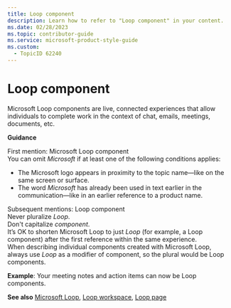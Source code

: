 ```yaml
---
title: Loop component
description: Learn how to refer to "Loop component" in your content.
ms.date: 02/28/2023
ms.topic: contributor-guide
ms.service: microsoft-product-style-guide
ms.custom:
  - TopicID 62240
---
```



# Loop component

Microsoft Loop components are live, connected experiences that allow individuals to complete work in the context of chat, emails, meetings, documents, etc.

**Guidance**

First mention: Microsoft Loop component  
You can omit *Microsoft* if at least one of the following conditions applies:

- The Microsoft logo appears in proximity to the topic name—like on the same screen or surface.
- The word *Microsoft* has already been used in text earlier in the communication—like in an earlier reference to a product name.

Subsequent mentions: Loop component  
Never pluralize *Loop*.  
Don't capitalize *component*.  
It’s OK to shorten Microsoft Loop to just *Loop* (for example, a Loop component) after the first reference within the same experience.  
When describing individual components created with Microsoft Loop, always use *Loop* as a modifier of component, so the plural would be Loop components.  

**Example**: Your meeting notes and action items can now be Loop components.

**See also** [Microsoft Loop](~\a_z_names_terms\m\microsoft-loop.md), [Loop workspace](~\a_z_names_terms\l\loop-workspace.md), [Loop page](~\a_z_names_terms\l\loop-page.md)

  